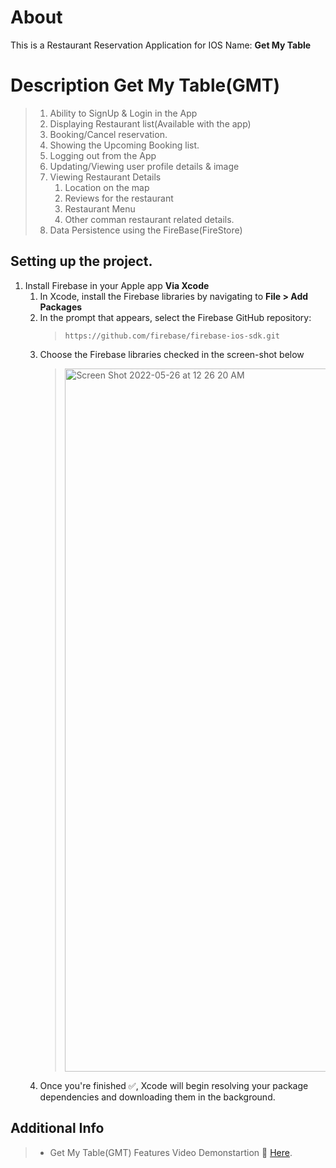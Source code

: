 # About

This is a Restaurant Reservation Application for IOS Name: **Get My Table** 


# Description Get My Table(GMT)

> 1. Ability to SignUp & Login in the App
> 2. Displaying Restaurant list(Available with the app)
> 3. Booking/Cancel reservation.
> 4. Showing the Upcoming Booking list.
> 5. Logging out from the App
> 6. Updating/Viewing user profile details & image
> 7. Viewing Restaurant Details
>     1. Location on the map
>     2. Reviews for the restaurant
>     3. Restaurant Menu
>     4. Other comman restaurant related details.
> 8. Data Persistence using the FireBase(FireStore) 


## Setting up the project.
1. Install Firebase in your Apple app **Via Xcode**<br>
   1. In Xcode, install the Firebase libraries by navigating to **File > Add Packages**
   2. In the prompt that appears, select the Firebase GitHub repository:
        > `https://github.com/firebase/firebase-ios-sdk.git`
   3. Choose the Firebase libraries checked in the screen-shot below
        > <img width="1125" alt="Screen Shot 2022-05-26 at 12 26 20 AM" src="https://user-images.githubusercontent.com/47302435/170415873-05fa5e0f-8254-4dda-86e4-f122f5d7d433.png">
   4.  Once you're finished :white_check_mark:, Xcode will begin resolving your package dependencies and downloading them in the background.
  
## Additional Info

> * Get My Table(GMT) Features Video Demonstartion :movie_camera: [Here](https://drive.google.com/file/d/1_6rR0jvtCRQl6PBOpeWiYuMklh43IaJO/view?usp=sharing).
